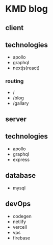 # KMD blog

## client
## technologies
- apollo
- graphql
- nextjs(react)

### routing
- /
- /blog
- /gallary

## server
## technologies
- apollo
- graphql
- express

## database
- mysql

## devOps
- codegen
- netlify
- vercell
- vps
- firebase